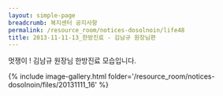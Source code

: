 ```yaml
--- 
layout: simple-page 
breadcrumb: 복지센터 공지사항 
permalink: /resource_room/notices-dosolnoin/life48
title: 2013-11-11-13_한방진료 - 김남규 원장님편
--- 
```




멋쟁이 ! 김남규 원장님 한방진료 모습입니다.






{% include image-gallery.html folder='/resource_room/notices-dosolnoin/files/20131111_16' %}